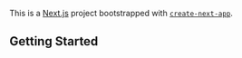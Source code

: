 This is a [Next.js](https://nextjs.org/) project bootstrapped with [`create-next-app`](https://github.com/vercel/next.js/tree/canary/packages/create-next-app).

## Getting Started

<!-- TODO: check out FLIP (First, Last, Invert, Play) animations for performant, fast animations that don't rely on transform: translate() https://www.afasterweb.com/2015/08/29/what-the-jank/ -->
<!-- and  https://aerotwist.com/blog/flip-your-animations/-->
<!-- GSAP has a FLIP plugin that can be used with that library as well -->

<!-- TODO: look into react-feather -->

<!-- Jargonaut - name of lookup tool -->
